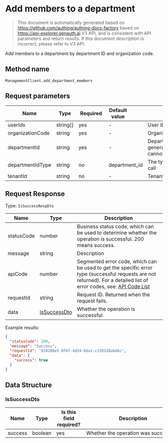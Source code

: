 # Add members to a department

<!--
Warning⚠️:
Do not modify this document directly,
https://github.com/Authing/authing-docs-factory
Use this project to generate
-->

<LastUpdated />

> This document is automatically generated based on https://github.com/authing/authing-docs-factory based on https://api-explorer.genauth.ai V3 API, and is consistent with API parameters and return results. If this document description is incorrect, please refer to V3 API.

Add members to a department by department ID and organization code.

## Method name

`ManagementClient.add_department_members`

## Request parameters

| Name             | Type     | <div style="width:80px">Required</div> | <div style="width:60px">Default value</div> | <div style="width:300px">Description</div>                                               | <div style="width:200px">Sample value</div> |
| ---------------- | -------- | -------------------------------------- | ------------------------------------------- | ---------------------------------------------------------------------------------------- | ------------------------------------------- |
| userIds          | string[] | yes                                    | -                                           | User ID list                                                                             | `["623c20b2a062aaaaf41b17da"]`              |
| organizationCode | string   | yes                                    | -                                           | Organization code                                                                        | `steamory`                                  |
| departmentId     | string   | yes                                    | -                                           | Department system ID (automatically generated by the GenAuth system, cannot be modified) | `60b49eb83fd80adb96f26e68`                  |
| departmentIdType | string   | no                                     | department_id                               | The type of department ID used in this call                                              | `department_id`                             |
| tenantId         | string   | no                                     | -                                           | Tenant ID                                                                                | `623c20b2a062aaaaf41b17da`                  |

## Request Response

Type: `IsSuccessRespDto`

| Name       | Type                                     | Description                                                                                                                                                                                                                                                                                                                                    |
| ---------- | ---------------------------------------- | ---------------------------------------------------------------------------------------------------------------------------------------------------------------------------------------------------------------------------------------------------------------------------------------------------------------------------------------------- |
| statusCode | number                                   | Business status code, which can be used to determine whether the operation is successful. 200 means success.                                                                                                                                                                                                                                   |
| message    | string                                   | Description                                                                                                                                                                                                                                                                                                                                    |
| apiCode    | number                                   | Segmented error code, which can be used to get the specific error type (successful requests are not returned). For a detailed list of error codes, see: [API Code List](https://api-explorer.genauth.ai/?tag=group/%E5%BC%80%E5%8F%91%E5%87%86%E5%A4%87#tag/%E5%BC%80%E5%8F%91%E5%87%86%E5%A4%87/%E9%94%99%E8%AF%AF%E5%A4%84%E7%90%86/apiCode) |
| requestId  | string                                   | Request ID. Returned when the request fails.                                                                                                                                                                                                                                                                                                   |
| data       | <a href="#IsSuccessDto">IsSuccessDto</a> | Whether the operation is successful                                                                                                                                                                                                                                                                                                            |

Example results:

```json
{
  "statusCode": 200,
  "message": "Success",
  "requestId": "934108e5-9fbf-4d24-8da1-c330328abd6c",
  "data": {
    "success": true
  }
}
```

## Data Structure

### <a id="IsSuccessDto"></a> IsSuccessDto

| Name    | Type    | <div style="width:80px">Is this field required?</div> | <div style="width:300px">Description</div> | <div style="width:200px">Sample value</div> |
| ------- | ------- | ----------------------------------------------------- | ------------------------------------------ | ------------------------------------------- |
| success | boolean | yes                                                   | Whether the operation was successful       | `true`                                      |
